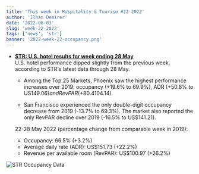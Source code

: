```yaml
---
title: 'This week in Hospitality & Tourism #22 2022'
author: 'Ilhan Demirer'
date: '2022-06-03'
slug: 'week-22-2022'
tags: ['news', 'str']
banner: '2022-week-22-occupancy.png'
---
```

- **[STR: U.S. hotel results for week ending 28 May](https://str.com/press-release/str-us-hotel-results-week-ending-28-may)**  
  U.S. hotel performance dipped slightly from the previous week, according to STR‘s latest data through 28 May.

  - Among the Top 25 Markets, Phoenix saw the highest performance increases over 2019: occupancy (+19.6% to 69.9%), ADR (+50.8% to US$149.06) and RevPAR (+80.4% to US$104.14).

  - San Francisco experienced the only double-digit occupancy decrease from 2019 (-13.7% to 69.3%). The market also reported the only RevPAR decline over 2019 (-16.5% to US$141.21).
  
  22-28 May 2022 (percentage change from comparable week in 2019):

  - Occupancy: 66.5% (+3.2%)
  - Average daily rate (ADR): US$151.73 (+22.2%)
  - Revenue per available room (RevPAR): US$100.97 (+26.2%)

![STR Occupancy Data](/images/blogimages/2022-week-22-occupancy.png)

